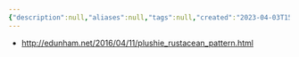 ```yaml
---
{"description":null,"aliases":null,"tags":null,"created":"2023-04-03T15:07:08","updated":"2023-07-15T21:33:03","title":"Plushie Rustacean Pattern","dg-publish":true,"permalink":"/docs/Plushie Rustacean Pattern/","dgPassFrontmatter":true}
---
```


- http://edunham.net/2016/04/11/plushie_rustacean_pattern.html
